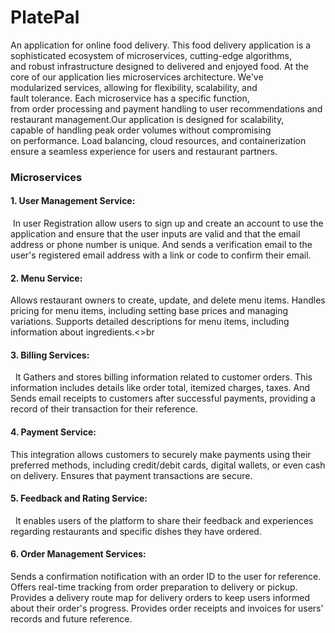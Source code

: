 # PlatePal
An application for online food delivery.
This food delivery application is a sophisticated ecosystem of microservices, cutting-edge algorithms, and robust infrastructure designed to delivered and enjoyed food. At the core of our application lies microservices architecture. We've modularized services, allowing for flexibility, scalability, and fault tolerance. Each microservice has a specific function, from order processing and payment handling to user recommendations and restaurant management.Our application is designed for scalability, capable of handling peak order volumes without compromising on performance. Load balancing, cloud resources, and containerization ensure a seamless experience for users and restaurant partners.
<H3>Microservices</H3>
<H4>1. User Management Service: </H4> In user Registration allow users to sign up and create an account to use the application and ensure that the user inputs are valid and that the email address or phone number is unique. And sends a verification email to the user's registered email address with a link or code to confirm their email.<br>
<H4>2. Menu Service:</H4> Allows restaurant owners to create, update, and delete menu items. Handles pricing for menu items, including setting base prices and managing variations. Supports detailed descriptions for menu items, including information about ingredients.<>br
<H4>3. Billing Services: </H4>  It Gathers and stores billing information related to customer orders. This information includes details like order total, itemized charges, taxes. And Sends email receipts to customers after successful payments, providing a record of their transaction for their reference.<br>
<H4>4. Payment Service:</H4> This integration allows customers to securely make payments using their preferred methods, including credit/debit cards, digital wallets, or even cash on delivery. Ensures that payment transactions are secure. <br>
<H4>5. Feedback and Rating Service: </H4>  It enables users of the platform to share their feedback and experiences regarding restaurants and specific dishes they have ordered. 
<H4>6. Order Management Services: </H4> Sends a confirmation notification with an order ID to the user for reference. Offers real-time tracking from order preparation to delivery or pickup. Provides a delivery route map for delivery orders to keep users informed about their order's progress. Provides order receipts and invoices for users' records and future reference.<br>
